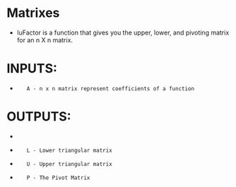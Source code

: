 # Matrixes

* luFactor is a function that gives you the upper, lower, and pivoting matrix for an n X n matrix.

# INPUTS:

*        A - n x n matrix represent coefficients of a function



# OUTPUTS:
* 
*        L - Lower triangular matrix
*        U - Upper triangular matrix
*        P - The Pivot Matrix

